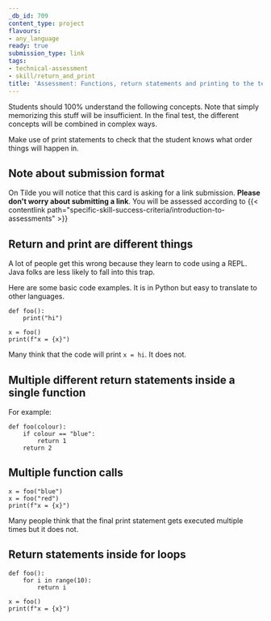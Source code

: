 ```yaml
---
_db_id: 709
content_type: project
flavours:
- any_language
ready: true
submission_type: link
tags:
- technical-assessment
- skill/return_and_print
title: 'Assessment: Functions, return statements and printing to the terminal'
---
```


Students should 100% understand the following concepts. Note that simply memorizing this stuff will be insufficient. In the final test, the different concepts will be combined in complex ways.

Make use of print statements to check that the student knows what order things will happen in.

## Note about submission format

On Tilde you will notice that this card is asking for a link submission. **Please don't worry about submitting a link**. You will be assessed according to {{< contentlink path="specific-skill-success-criteria/introduction-to-assessments" >}}

## Return and print are different things

A lot of people get this wrong because they learn to code using a REPL. Java folks are less likely to fall into this trap.

Here are some basic code examples. It is in Python but easy to translate to other languages.

```
def foo():
    print("hi")

x = foo()
print(f"x = {x}")
```

Many think that the code will print `x = hi`. It does not.

## Multiple different return statements inside a single function

For example:

```
def foo(colour):
    if colour == "blue":
        return 1
    return 2
```

## Multiple function calls

```
x = foo("blue")
x = foo("red")
print(f"x = {x}")
```

Many people think that the final print statement gets executed multiple times but it does not.

## Return statements inside for loops

```
def foo():
    for i in range(10):
        return i

x = foo()
print(f"x = {x}")
```
